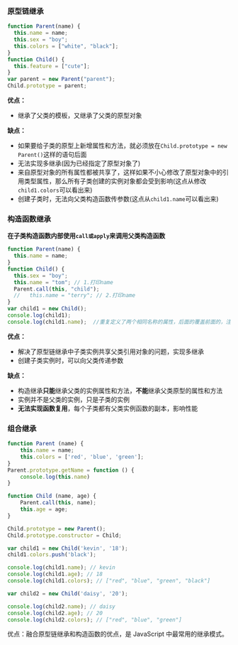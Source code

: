 ### 原型链继承

```javascript
function Parent(name) {
  this.name = name;
  this.sex = "boy";
  this.colors = ["white", "black"];
}
function Child() {
  this.feature = ["cute"];
}
var parent = new Parent("parent");
Child.prototype = parent;
```

**优点：**

- 继承了父类的模板，又继承了父类的原型对象

**缺点：**

- 如果要给子类的原型上新增属性和方法，就必须放在`Child.prototype = new Parent()`这样的语句后面
- 无法实现多继承(因为已经指定了原型对象了)
- 来自原型对象的所有属性都被共享了，这样如果不小心修改了原型对象中的引用类型属性，那么所有子类创建的实例对象都会受到影响(这点从修改`child1.colors`可以看出来)
- 创建子类时，无法向父类构造函数传参数(这点从`child1.name`可以看出来)

### 构造函数继承

**在子类构造函数内部使用`call或apply`来调用父类构造函数**

```javascript
function Parent(name) {
  this.name = name;
}
function Child() {
  this.sex = "boy";
  this.name = "tom"; // 1.打印name
  Parent.call(this, "child");
  //   this.name = "terry"; // 2.打印name
}
var child1 = new Child();
console.log(child1);
console.log(child1.name);  //重复定义了两个相同名称的属性，后面的覆盖前面的，注释2，打印child，不注释2，打印terry
```

**优点：**

- 解决了原型链继承中子类实例共享父类引用对象的问题，实现多继承
- 创建子类实例时，可以向父类传递参数

**缺点：**

- 构造继承**只能**继承父类的实例属性和方法，**不能**继承父类原型的属性和方法
- 实例并不是父类的实例，只是子类的实例
- **无法实现函数复用**，每个子类都有父类实例函数的副本，影响性能


### 组合继承
```javascript
function Parent (name) {
    this.name = name;
    this.colors = ['red', 'blue', 'green'];
}
Parent.prototype.getName = function () {
    console.log(this.name)
}

function Child (name, age) {
    Parent.call(this, name);  
    this.age = age;
}

Child.prototype = new Parent();
Child.prototype.constructor = Child;

var child1 = new Child('kevin', '18');
child1.colors.push('black');

console.log(child1.name); // kevin
console.log(child1.age); // 18
console.log(child1.colors); // ["red", "blue", "green", "black"]

var child2 = new Child('daisy', '20');

console.log(child2.name); // daisy
console.log(child2.age); // 20
console.log(child2.colors); // ["red", "blue", "green"]

```
优点：融合原型链继承和构造函数的优点，是 JavaScript 中最常用的继承模式。
